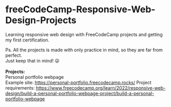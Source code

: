 # freeCodeCamp-Responsive-Web-Design-Projects

Learning responsive web design with FreeCodeCamp projects and getting my first certification.<br>

Ps. All the projects is made with only practice in mind, so they are far from perfect.<br>
Just keep that in mind! :stuck_out_tongue_winking_eye:
<br>
<br>
<b>Projects:</b>
<br>
Personal portfolio webpage<br>
Example site: https://personal-portfolio.freecodecamp.rocks/
Project requirements: https://www.freecodecamp.org/learn/2022/responsive-web-design/build-a-personal-portfolio-webpage-project/build-a-personal-portfolio-webpage
<br>
